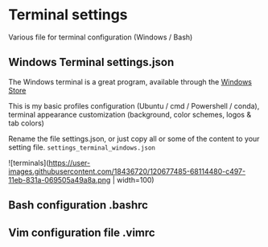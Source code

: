 # Terminal settings
Various file for terminal configuration (Windows / Bash)


## Windows Terminal settings.json
The Windows terminal is a great program, available through the [Windows Store](https://www.microsoft.com/fr-fr/p/windows-terminal/9n0dx20hk701?rtc=1&activetab=pivot:overviewtab)

This is my basic profiles configuration (Ubuntu / cmd / Powershell / conda), terminal appearance customization (background, color schemes, logos & tab colors)

Rename the file settings.json, or just copy all or some of the content to your setting file.
`settings_terminal_windows.json`

![terminals](https://user-images.githubusercontent.com/18436720/120677485-68114480-c497-11eb-831a-069505a49a8a.png | width=100)

## Bash configuration .bashrc


## Vim configuration file .vimrc
